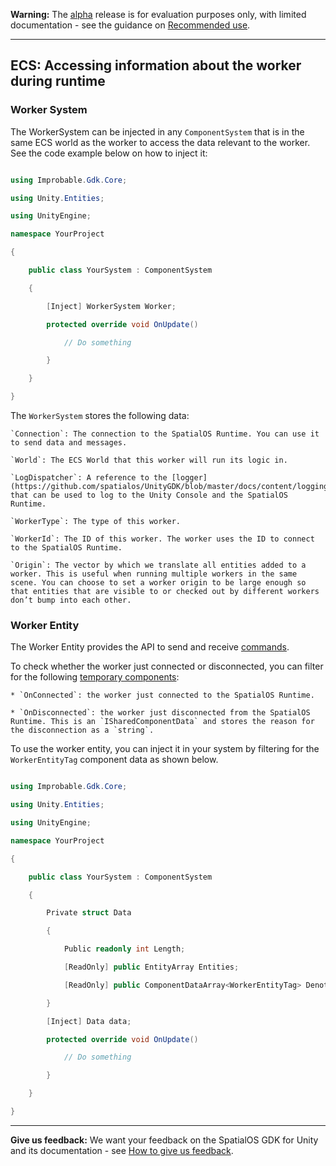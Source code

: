 **Warning:** The [alpha](https://docs.improbable.io/reference/latest/shared/release-policy#maturity-stages) release is for evaluation purposes only, with limited documentation - see the guidance on [Recommended use](../../../README.md#recommended-use).

-----

## ECS: Accessing information about the worker during runtime 

### Worker System

The WorkerSystem can be injected in any `ComponentSystem` that is in the same ECS world as the worker to access the data relevant to the worker. See the code example below on how to inject it:

```csharp

using Improbable.Gdk.Core;

using Unity.Entities;

using UnityEngine;

namespace YourProject

{

    public class YourSystem : ComponentSystem

    {

        [Inject] WorkerSystem Worker;

        protected override void OnUpdate()

            // Do something

        }

    }

}

```

The `WorkerSystem` stores the following data:

    `Connection`: The connection to the SpatialOS Runtime. You can use it to send data and messages.

    `World`: The ECS World that this worker will run its logic in.

    `LogDispatcher`: A reference to the [logger](https://github.com/spatialos/UnityGDK/blob/master/docs/content/logging.md) that can be used to log to the Unity Console and the SpatialOS Runtime.

    `WorkerType`: The type of this worker.

    `WorkerId`: The ID of this worker. The worker uses the ID to connect to the SpatialOS Runtime.

    `Origin`: The vector by which we translate all entities added to a worker. This is useful when running multiple workers in the same scene. You can choose to set a worker origin to be large enough so that entities that are visible to or checked out by different workers don’t bump into each other.

### Worker Entity

The Worker Entity provides the API to send and receive [commands](../commands.md).

To check whether the worker just connected or disconnected, you can filter for the following [temporary components](../temporary-components.md):

    * `OnConnected`: the worker just connected to the SpatialOS Runtime. 

    * `OnDisconnected`: the worker just disconnected from the SpatialOS Runtime. This is an `ISharedComponentData` and stores the reason for the disconnection as a `string`.

To use the worker entity, you can inject it in your system by filtering for the `WorkerEntityTag` component data as shown below.

```csharp

using Improbable.Gdk.Core;

using Unity.Entities;

using UnityEngine;

namespace YourProject

{

    public class YourSystem : ComponentSystem

    {

        Private struct Data 

        {

            Public readonly int Length;

            [ReadOnly] public EntityArray Entities;

            [ReadOnly] public ComponentDataArray<WorkerEntityTag> DenotesWorkerEntity;

        }

        [Inject] Data data;

        protected override void OnUpdate()

            // Do something

        }

    }

}

```


----

**Give us feedback:** We want your feedback on the SpatialOS GDK for Unity and its documentation  - see [How to give us feedback](../../../README.md#give-us-feedback).